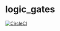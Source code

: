 # logic_gates

[![CircleCI](https://dl.circleci.com/status-badge/img/gh/Michaelin007/logic_gates/tree/master.svg?style=svg)](https://dl.circleci.com/status-badge/redirect/gh/Michaelin007/logic_gates/tree/master)

